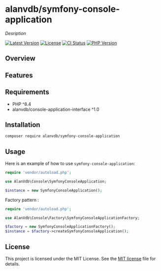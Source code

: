 # alanvdb/symfony-console-application
_Desription_

[![Latest Version](https://img.shields.io/packagist/v/alanvdb/symfony-console-application.svg?style=flat-square)](https://packagist.org/packages/alanvdb/symfony-console-application)
[![License](https://img.shields.io/badge/license-MIT-blue.svg?style=flat-square)](LICENSE)
[![CI Status](https://img.shields.io/github/actions/workflow/status/alanvdb/symfony-console-application/tests.yml?label=Tests&style=flat-square)](https://github.com/alanvdb/symfony-console-application/actions)
[![PHP Version](https://img.shields.io/packagist/php-v/alanvdb/symfony-console-application.svg?style=flat-square)](https://packagist.org/packages/alanvdb/symfony-console-application)

## Overview



## Features



## Requirements

- PHP ^8.4
- alanvdb/console-application-interface ^1.0

## Installation

```bash
composer require alanvdb/symfony-console-application
```

## Usage

Here is an example of how to use `symfony-console-application`:

```php
require 'vendor/autoload.php';

use AlanVdb\Console\SymfonyConsoleApplication;

$instance = new SymfonyConsoleApplication();
```

Factory pattern :

```php
require 'vendor/autoload.php';

use AlanVdb\Console\Factory\SymfonyConsoleApplicationFactory;

$factory = new SymfonyConsoleApplicationFactory();
$instance = $factory->createSymfonyConsoleApplication();
```

## License

This project is licensed under the MIT License. See the [MIT license](LICENSE) file for details.
